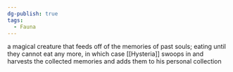 ```yaml
---
dg-publish: true
tags:
  - Fauna
---
```

 a magical creature that feeds off of the memories of past souls; eating until they cannot eat any more, in which case [[Hysteria]] swoops in and harvests the collected memories and adds them to his personal collection 